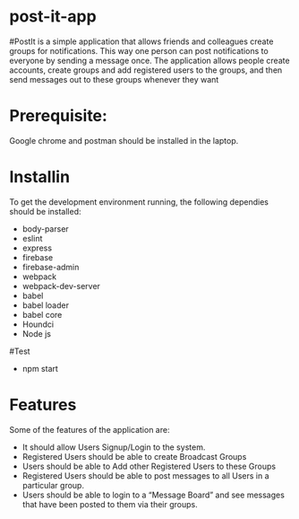 # post-it-app

#PostIt is a simple application that allows friends and colleagues create groups for notifications. This way one person can post notifications to everyone by sending a message once. The application allows people create accounts, create groups and add registered users to the groups, and then send messages out to these groups whenever they want
 
# Prerequisite:
Google chrome and postman should be installed in the laptop. 

# Installin
To get the development environment running, the following dependies should be installed:
* body-parser
* eslint
* express
* firebase
* firebase-admin
* webpack
* webpack-dev-server
* babel
* babel loader
* babel core
* Houndci
* Node js

#Test
* npm start

# Features
  Some of the features of the application are:
  
* It should allow Users Signup/Login to the system.
* Registered Users should be able to create Broadcast Groups
* Users should be able to Add other Registered Users to these Groups
* Registered Users should be able to post messages to all Users in a particular group.
* Users should be able to login to a “Message Board” and see messages that have been posted to them via their groups.

